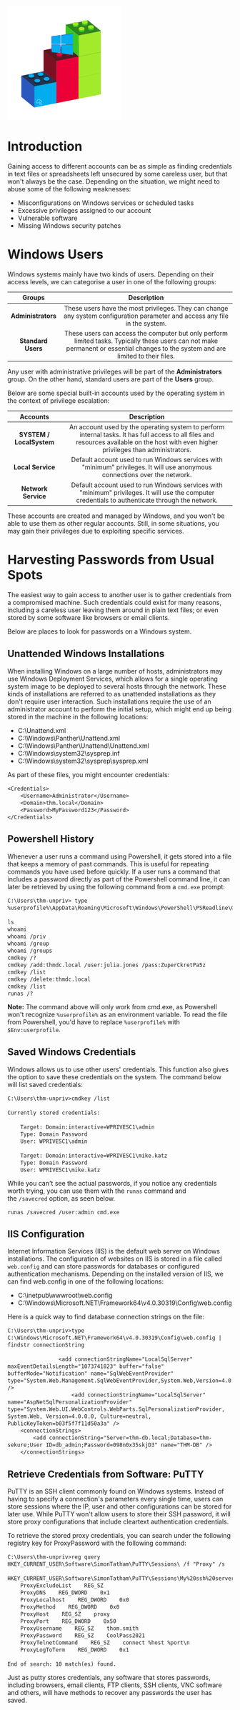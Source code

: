 ![](Pasted%20image%2020241127212908.png)
# Introduction

Gaining access to different accounts can be as simple as finding credentials in text files or spreadsheets left unsecured by some careless user, but that won't always be the case. Depending on the situation, we might need to abuse some of the following weaknesses:

- Misconfigurations on Windows services or scheduled tasks
- Excessive privileges assigned to our account
- Vulnerable software
- Missing Windows security patches

# Windows Users

Windows systems mainly have two kinds of users. Depending on their access levels, we can categorise a user in one of the following groups:

|       Groups       |                                                                                     Description                                                                                     |
| :----------------: | :---------------------------------------------------------------------------------------------------------------------------------------------------------------------------------: |
| **Administrators** |                             These users have the most privileges. They can change any system configuration parameter and access any file in the system.                             |
| **Standard Users** | These users can access the computer but only perform limited tasks. Typically these users can not make permanent or essential changes to the system and are limited to their files. |
Any user with administrative privileges will be part of the **Administrators** group. On the other hand, standard users are part of the **Users** group.

Below are some special built-in accounts used by the operating system in the context of privilege escalation:

|         Accounts         |                                                                                       Description                                                                                       |
| :----------------------: | :-------------------------------------------------------------------------------------------------------------------------------------------------------------------------------------: |
| **SYSTEM / LocalSystem** | An account used by the operating system to perform internal tasks. It has full access to all files and resources available on the host with even higher privileges than administrators. |
|    **Local Service**     |                               Default account used to run Windows services with "minimum" privileges. It will use anonymous connections over the network.                               |
|   **Network Service**    |                    Default account used to run Windows services with "minimum" privileges. It will use the computer credentials to authenticate through the network.                    |

These accounts are created and managed by Windows, and you won't be able to use them as other regular accounts. Still, in some situations, you may gain their privileges due to exploiting specific services.

# Harvesting Passwords from Usual Spots

The easiest way to gain access to another user is to gather credentials from a compromised machine. Such credentials could exist for many reasons, including a careless user leaving them around in plain text files; or even stored by some software like browsers or email clients.

Below are places to look for passwords on a Windows system.

## Unattended Windows Installations

When installing Windows on a large number of hosts, administrators may use Windows Deployment Services, which allows for a single operating system image to be deployed to several hosts through the network. These kinds of installations are referred to as unattended installations as they don't require user interaction. Such installations require the use of an administrator account to perform the initial setup, which might end up being stored in the machine in the following locations:

- C:\Unattend.xml
- C:\Windows\Panther\Unattend.xml
- C:\Windows\Panther\Unattend\Unattend.xml
- C:\Windows\system32\sysprep.inf
- C:\Windows\system32\sysprep\sysprep.xml

As part of these files, you might encounter credentials:

```
<Credentials>
    <Username>Administrator</Username>
    <Domain>thm.local</Domain>
    <Password>MyPassword123</Password>
</Credentials>
```

## Powershell History

Whenever a user runs a command using Powershell, it gets stored into a file that keeps a memory of past commands. This is useful for repeating commands you have used before quickly. If a user runs a command that includes a password directly as part of the Powershell command line, it can later be retrieved by using the following command from a `cmd.exe` prompt:

```
C:\Users\thm-unpriv> type %userprofile%\AppData\Roaming\Microsoft\Windows\PowerShell\PSReadline\ConsoleHost_history.txt

ls
whoami
whoami /priv
whoami /group
whoami /groups
cmdkey /?
cmdkey /add:thmdc.local /user:julia.jones /pass:ZuperCkretPa5z
cmdkey /list
cmdkey /delete:thmdc.local
cmdkey /list
runas /?
```

**Note:** The command above will only work from cmd.exe, as Powershell won't recognize `%userprofile%` as an environment variable. To read the file from Powershell, you'd have to replace `%userprofile%` with `$Env:userprofile`.

## Saved Windows Credentials

Windows allows us to use other users' credentials. This function also gives the option to save these credentials on the system. The command below will list saved credentials:

```
C:\Users\thm-unpriv>cmdkey /list

Currently stored credentials:

    Target: Domain:interactive=WPRIVESC1\admin
    Type: Domain Password
    User: WPRIVESC1\admin

    Target: Domain:interactive=WPRIVESC1\mike.katz
    Type: Domain Password
    User: WPRIVESC1\mike.katz
```

While you can't see the actual passwords, if you notice any credentials worth trying, you can use them with the `runas` command and the `/savecred` option, as seen below.

```shell-session
runas /savecred /user:admin cmd.exe
```

## IIS Configuration

Internet Information Services (IIS) is the default web server on Windows installations. The configuration of websites on IIS is stored in a file called `web.config` and can store passwords for databases or configured authentication mechanisms. Depending on the installed version of IIS, we can find web.config in one of the following locations:

- C:\inetpub\wwwroot\web.config
- C:\Windows\Microsoft.NET\Framework64\v4.0.30319\Config\web.config

Here is a quick way to find database connection strings on the file:

```
C:\Users\thm-unpriv>type C:\Windows\Microsoft.NET\Framework64\v4.0.30319\Config\web.config | findstr connectionString

                <add connectionStringName="LocalSqlServer" maxEventDetailsLength="1073741823" buffer="false" bufferMode="Notification" name="SqlWebEventProvider" type="System.Web.Management.SqlWebEventProvider,System.Web,Version=4.0.0.0,Culture=neutral,PublicKeyToken=b03f5f7f11d50a3a" />
                    <add connectionStringName="LocalSqlServer" name="AspNetSqlPersonalizationProvider" type="System.Web.UI.WebControls.WebParts.SqlPersonalizationProvider, System.Web, Version=4.0.0.0, Culture=neutral, PublicKeyToken=b03f5f7f11d50a3a" />
    <connectionStrings>
        <add connectionString="Server=thm-db.local;Database=thm-sekure;User ID=db_admin;Password=098n0x35skjD3" name="THM-DB" />
    </connectionStrings>
```

## Retrieve Credentials from Software: PuTTY

PuTTY is an SSH client commonly found on Windows systems. Instead of having to specify a connection's parameters every single time, users can store sessions where the IP, user and other configurations can be stored for later use. While PuTTY won't allow users to store their SSH password, it will store proxy configurations that include cleartext authentication credentials.

To retrieve the stored proxy credentials, you can search under the following registry key for ProxyPassword with the following command:

```
C:\Users\thm-unpriv>reg query HKEY_CURRENT_USER\Software\SimonTatham\PuTTY\Sessions\ /f "Proxy" /s

HKEY_CURRENT_USER\Software\SimonTatham\PuTTY\Sessions\My%20ssh%20server
    ProxyExcludeList    REG_SZ
    ProxyDNS    REG_DWORD    0x1
    ProxyLocalhost    REG_DWORD    0x0
    ProxyMethod    REG_DWORD    0x0
    ProxyHost    REG_SZ    proxy
    ProxyPort    REG_DWORD    0x50
    ProxyUsername    REG_SZ    thom.smith
    ProxyPassword    REG_SZ    CoolPass2021
    ProxyTelnetCommand    REG_SZ    connect %host %port\n
    ProxyLogToTerm    REG_DWORD    0x1

End of search: 10 match(es) found.
```

Just as putty stores credentials, any software that stores passwords, including browsers, email clients, FTP clients, SSH clients, VNC software and others, will have methods to recover any passwords the user has saved.

